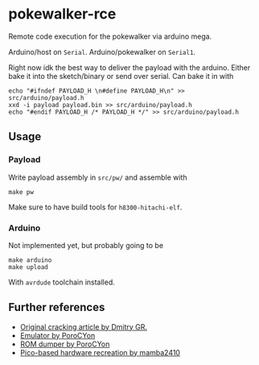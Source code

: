 # pokewalker-rce

Remote code execution for the pokewalker via arduino mega.

Arduino/host on `Serial`.
Arduino/pokewalker on `Serial1`.

Right now idk the best way to deliver the payload with the arduino.
Either bake it into the sketch/binary or send over serial.
Can bake it in with 
```
echo "#ifndef PAYLOAD_H \n#define PAYLOAD_H\n" >> src/arduino/payload.h
xxd -i payload payload.bin >> src/arduino/payload.h
echo "#endif PAYLOAD_H /* PAYLOAD_H */" >> src/arduino/payload.h
```


## Usage

### Payload
Write payload assembly in `src/pw/` and assemble with 
```
make pw
```
Make sure to have build tools for `h8300-hitachi-elf`.


### Arduino
Not implemented yet, but probably going to be
```
make arduino
make upload
```
With `avrdude` toolchain installed.


## Further references

- [Original cracking article by Dmitry GR.](http://dmitry.gr/?r=05.Projects&proj=28.%20pokewalker)
- [Emulator by PoroCYon](https://git.titandemo.org/PoroCYon/pwemu/)
- [ROM dumper by PoroCYon](https://git.titandemo.org/PoroCYon/pokewalker-rom-dumper)
- [Pico-based hardware recreation by mamba2410](https://github.com/mamba2410/picowalke://github.com/mamba2410/picowalker)

